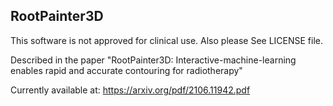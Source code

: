 ## RootPainter3D

This software is not approved for clinical use. Also please See LICENSE file.

Described in the paper "RootPainter3D: Interactive-machine-learning enables rapid and accurate contouring for radiotherapy"

Currently available at: https://arxiv.org/pdf/2106.11942.pdf


